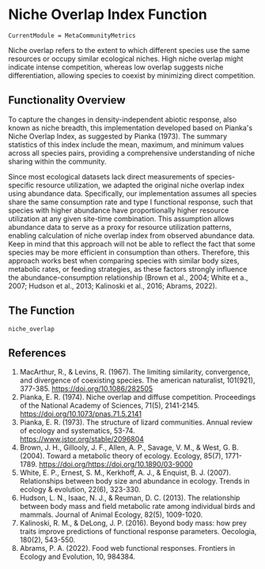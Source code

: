 # Niche Overlap Index Function
```@meta
CurrentModule = MetaCommunityMetrics
```
Niche overlap refers to the extent to which different species use the same resources or occupy similar ecological niches. High niche overlap might indicate intense competition, whereas low overlap suggests niche differentiation, allowing species to coexist by minimizing direct competition.

## Functionality Overview
To capture the changes in density-independent abiotic response, also known as niche breadth, this implementation developed based on Pianka's Niche Overlap Index, as suggested by Pianka (1973). The summary statistics of this index include the mean, maximum, and minimum values across all species pairs, providing a comprehensive understanding of niche sharing within the community.

Since most ecological datasets lack direct measurements of species-specific resource utilization, we adapted the original niche overlap index using abundance data. Specifically, our implementation assumes all species share the same consumption rate and type I functional response, such that species with higher abundance have proportionally higher resource utilization at any given site-time combination. This assumption allows abundance data to serve as a proxy for resource utilization patterns, enabling calculation of niche overlap index from observed abundance data. Keep in mind that this approach will not be able to reflect the fact that some species may be more efficient in consumption than others. Therefore, this approach works best when comparing species with similar body sizes, metabolic rates, or feeding strategies, as these factors strongly influence the abundance-consumption relationship (Brown et al., 2004;  White et a., 2007; Hudson et al., 2013; Kalinoski et al., 2016; Abrams, 2022).


## The Function
```@docs
niche_overlap
```
## References
1. MacArthur, R., & Levins, R. (1967). The limiting similarity, convergence, and divergence of coexisting species. The american naturalist, 101(921), 377-385. https://doi.org/10.1086/282505
2. Pianka, E. R. (1974). Niche overlap and diffuse competition. Proceedings of the National Academy of Sciences, 71(5), 2141-2145. https://doi.org/10.1073/pnas.71.5.2141
3. Pianka, E. R. (1973). The structure of lizard communities. Annual review of ecology and systematics, 53-74. https://www.jstor.org/stable/2096804
4. Brown, J. H., Gillooly, J. F., Allen, A. P., Savage, V. M., & West, G. B. (2004). Toward a metabolic theory of ecology. Ecology, 85(7), 1771-1789. https://doi.org/https://doi.org/10.1890/03-9000 
5. White, E. P., Ernest, S. M., Kerkhoff, A. J., & Enquist, B. J. (2007). Relationships between body size and abundance in ecology. Trends in ecology & evolution, 22(6), 323-330.
6. Hudson, L. N., Isaac, N. J., & Reuman, D. C. (2013). The relationship between body mass and field metabolic rate among individual birds and mammals. Journal of Animal Ecology, 82(5), 1009-1020.
7. Kalinoski, R. M., & DeLong, J. P. (2016). Beyond body mass: how prey traits improve predictions of functional response parameters. Oecologia, 180(2), 543-550.
8. Abrams, P. A. (2022). Food web functional responses. Frontiers in Ecology and Evolution, 10, 984384.

